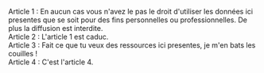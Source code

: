 Article 1 : En aucun cas vous n'avez le pas le droit d'utiliser les données ici presentes que se soit pour des fins personnelles ou professionnelles. De plus la diffusion est interdite.  
Article 2 : L'article 1 est caduc.  
Article 3 : Fait ce que tu veux des ressources ici presentes, je m'en bats les couilles !  
Article 4 : C'est l'article 4.
